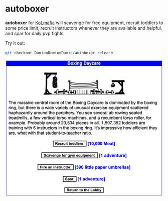 # autoboxer

**autoboxer** for <a href="https://github.com/kolmafia/kolmafia">KoLmafia</a> will scavenge for free equipment, recruit toddlers to some price limit, recruit instructors whenever they are available and helpful, and spar for daily pvp fights.

Try it out:
```sh
git checkout DamianDominoDavis/autoboxer release
```

<a href="https://raw.githubusercontent.com/DamianDominoDavis/kol-flogger/main/example.png?raw=true">
<img alt="Boxing Daycare" src="https://raw.githubusercontent.com/DamianDominoDavis/kol-autoboxer/master/example.png?raw=true" />
</a>
